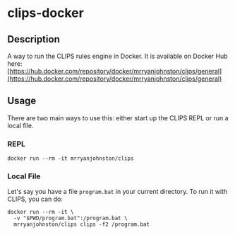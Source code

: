 # clips-docker

## Description

A way to run the CLIPS rules engine in Docker.
It is available on Docker Hub here:
[https://hub.docker.com/repository/docker/mrryanjohnston/clips/general](https://hub.docker.com/repository/docker/mrryanjohnston/clips/general)

## Usage

There are two main ways to use this: either start up the CLIPS REPL
or run a local file.

### REPL

```
docker run --rm -it mrryanjohnston/clips
```

### Local File

Let's say you have a file `program.bat` in your current directory.
To run it with CLIPS, you can do:

```
docker run --rm -it \
  -v "$PWD/program.bat":/program.bat \
  mrryanjohnston/clips clips -f2 /program.bat
```
